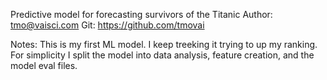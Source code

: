 Predictive model for forecasting survivors of the Titanic
Author: tmo@vaisci.com
Git: https://github.com/tmovai

Notes:
This is my first ML model. I keep treeking it trying to up my ranking.
For simplicity I split the model into data analysis, feature creation, and the model eval files.
